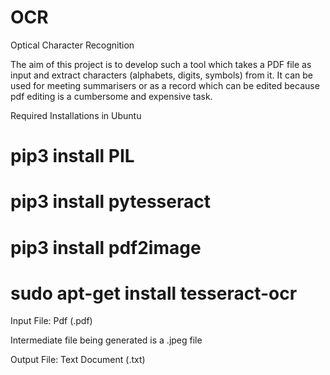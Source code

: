 # OCR
Optical Character Recognition

The aim of this project is to develop such a tool which takes a PDF file as input and extract characters (alphabets, digits, symbols) from it. It can be used for meeting summarisers or as a record which can be edited because pdf editing is a cumbersome and expensive task.

Required Installations in Ubuntu
# pip3 install PIL
# pip3 install pytesseract
# pip3 install pdf2image
# sudo apt-get install tesseract-ocr

Input File:
Pdf (.pdf)

Intermediate file being generated is a .jpeg file

Output File:
Text Document (.txt)

